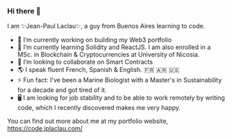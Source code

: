 ### Hi there 👋

I am ✨Jean-Paul Laclau✨, a guy from Buenos Aires learning to code.  

- 🔭 I’m currently working on building my Web3 portfolio
- 🌱 I’m currently learning Solidity and ReactJS. I am also enrolled in a MSc. in Blockchain & Cryptocurrencies at University of Nicosia.
- 👯 I’m looking to collaborate on Smart Contracts
- 🌎 I speak fluent French, Spanish & English. 🇫🇷 🇦🇷 🇺🇸
- ⚡ Fun fact: I've been a Marine Biologist with a Master's in Sustainability for a decade and got tired of it. 
- 🖥️ I am looking for job stability and to be able to work remotely by writing code, which I recently discovered makes me very happy. 

You can find out more about me at my portfolio website, https://code.jplaclau.com/ 

